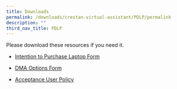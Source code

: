 ```yaml
---
title: Downloads
permalink: /downloads/crestan-virtual-assistant/PDLP/permalink
description: ""
third_nav_title: PDLP
---
```

Please download these resources if you need it.

* [Intention to Purchase Laptop Form](/files/Letter%20to%20parents%20for%20intention%20to%20purchase.pdf)

* [DMA Options Form](/files/DMA%20Option%20Selection%20form.pdf)

* [Acceptance User Policy](/files/Acceptable_Use_Policy_(AUP)%20(as%20at%2018Jan2022).pdf)